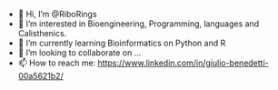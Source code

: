- 👋 Hi, I’m @RiboRings
- 👀 I’m interested in Bioengineering, Programming, languages and Calisthenics.
- 🌱 I’m currently learning Bioinformatics on Python and R
- 💞️ I’m looking to collaborate on ...
- 📫 How to reach me: https://www.linkedin.com/in/giulio-benedetti-00a5621b2/

<!---
RiboRings/RiboRings is a ✨ special ✨ repository because its `README.md` (this file) appears on your GitHub profile.
You can click the Preview link to take a look at your changes.
--->
